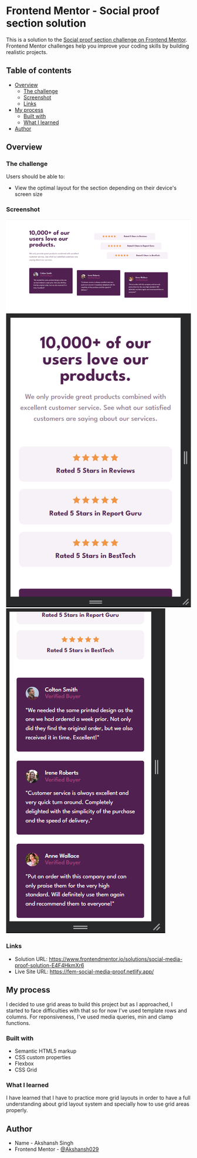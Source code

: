 # Frontend Mentor - Social proof section solution

This is a solution to the [Social proof section challenge on Frontend Mentor](https://www.frontendmentor.io/challenges/social-proof-section-6e0qTv_bA). Frontend Mentor challenges help you improve your coding skills by building realistic projects.

## Table of contents

- [Overview](#overview)
  - [The challenge](#the-challenge)
  - [Screenshot](#screenshot)
  - [Links](#links)
- [My process](#my-process)
  - [Built with](#built-with)
  - [What I learned](#what-i-learned)
- [Author](#author)

## Overview

### The challenge

Users should be able to:

- View the optimal layout for the section depending on their device's screen size

### Screenshot

![Alt text](desktop-preview.png)
![Alt text](mobile-preview-1.png)
![Alt text](mobile-preview-2.png)

### Links

- Solution URL: https://www.frontendmentor.io/solutions/social-media-proof-solution-E4F4HkmXr6
- Live Site URL: https://fem-social-media-proof.netlify.app/

## My process

I decided to use grid areas to build this project but as I approached, I started to face difficulties with that so for now I've used template rows and columns. For reponsiveness, I've used media queries, min and clamp functions.

### Built with

- Semantic HTML5 markup
- CSS custom properties
- Flexbox
- CSS Grid

### What I learned

I have learned that I have to practice more grid layouts in order to have a full understanding about grid layout system and specially how to use grid areas properly.

## Author

- Name - Akshansh Singh
- Frontend Mentor - [@Akshansh029](https://www.frontendmentor.io/profile/akshansh029)
